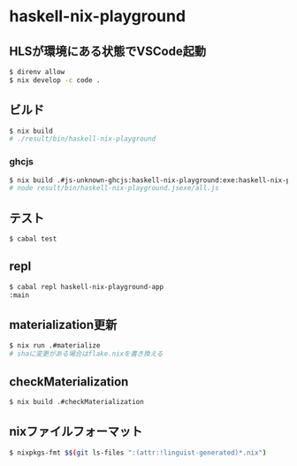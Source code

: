 # haskell-nix-playground

## HLSが環境にある状態でVSCode起動
```sh
$ direnv allow
$ nix develop -c code .
```

## ビルド
```sh
$ nix build
# ./result/bin/haskell-nix-playground
```

### ghcjs
```sh
$ nix build .#js-unknown-ghcjs:haskell-nix-playground:exe:haskell-nix-playground-app
# node result/bin/haskell-nix-playground.jsexe/all.js
```

## テスト
```sh
$ cabal test
```

## repl
```sh
$ cabal repl haskell-nix-playground-app
:main
```

## materialization更新
```sh
$ nix run .#materialize
# shaに変更がある場合はflake.nixを書き換える
```

## checkMaterialization
```sh
$ nix build .#checkMaterialization
```

## nixファイルフォーマット
```sh
$ nixpkgs-fmt $$(git ls-files ":(attr:!linguist-generated)*.nix")
```

